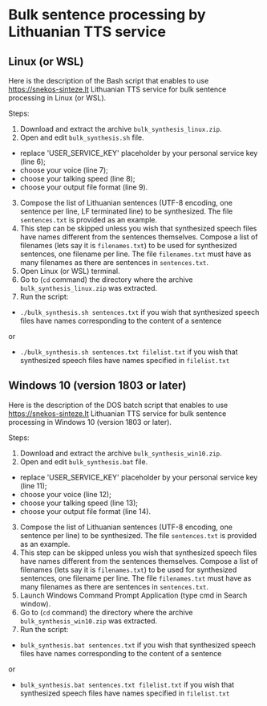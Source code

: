 # Bulk sentence processing by Lithuanian TTS service

## Linux (or WSL)

Here is the description of the Bash script that enables to use https://snekos-sinteze.lt Lithuanian TTS service for bulk sentence processing in Linux (or WSL).

Steps:

1. Download and extract the archive `bulk_synthesis_linux.zip`.
2. Open and edit `bulk_synthesis.sh` file.
- replace 'USER_SERVICE_KEY' placeholder by your personal service key (line 6);
- choose your voice (line 7);
- choose your talking speed (line 8);
- choose your output file format (line 9).
3. Compose the list of Lithuanian sentences (UTF-8 encoding, one sentence per line, LF terminated line) to be synthesized. The file `sentences.txt` is provided as an example.
4. This step can be skipped unless you wish that synthesized speech files have names different from the sentences themselves. Compose a list of filenames (lets say it is `filenames.txt`) to be used for synthesized sentences, one filename per line. The file `filenames.txt` must have as many filenames as there are sentences in `sentences.txt`.
5. Open Linux (or WSL) terminal.
6. Go to (`cd` command) the directory where the archive `bulk_synthesis_linux.zip` was extracted.
7. Run the script:
- `./bulk_synthesis.sh sentences.txt`              if you wish that synthesized speech files have names corresponding to the content of a sentence

or

- `./bulk_synthesis.sh sentences.txt filelist.txt` if you wish that synthesized speech files have names specified in `filelist.txt`

## Windows 10 (version 1803 or later)

Here is the description of the DOS batch script that enables to use https://snekos-sinteze.lt Lithuanian TTS service for bulk sentence processing in Windows 10 (version 1803 or later).

Steps:

1. Download and extract the archive `bulk_synthesis_win10.zip`.
2. Open and edit `bulk_synthesis.bat` file.
- replace 'USER_SERVICE_KEY' placeholder by your personal service key (line 11);
- choose your voice (line 12);
- choose your talking speed (line 13);
- choose your output file format (line 14).
3. Compose the list of Lithuanian sentences (UTF-8 encoding, one sentence per line) to be synthesized. The file `sentences.txt` is provided as an example.
4. This step can be skipped unless you wish that synthesized speech files have names different from the sentences themselves. Compose a list of filenames (lets say it is `filenames.txt`) to be used for synthesized sentences, one filename per line. The file `filenames.txt` must have as many filenames as there are sentences in `sentences.txt`.
5. Launch Windows Command Prompt Application (type cmd in Search window).
6. Go to (`cd` command) the directory where the archive `bulk_synthesis_win10.zip` was extracted.
7. Run the script:
- `bulk_synthesis.bat sentences.txt`              if you wish that synthesized speech files have names corresponding to the content of a sentence

or

- `bulk_synthesis.bat sentences.txt filelist.txt` if you wish that synthesized speech files have names specified in `filelist.txt`
